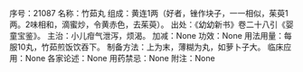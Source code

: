 序号：21087
名称：竹茹丸
组成：黄连1两（好者，锉作块子，一一相似，茱萸1两。2味相和，滴蜜炒，令黄赤色，去茱萸）。
出处：《幼幼新书》卷二十八引《婴童宝鉴》。
主治：小儿疳气泄泻，烦渴。
加减：None
功效：None
用法用量：每服10丸，竹茹煎饭饮吞下。
制备方法：上为末，薄糊为丸，如萝卜子大。
临床应用：None
各家论述：None
用药禁忌：None
附注：None
